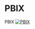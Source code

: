 # PBIX
PBIX
[![PBIX][PBIX-Image]][PBIX-Link] 
<!-- MARKDOWN LINKS & IMAGE -->
[PBIX-Link]:https://app.powerbi.com/view?r=eyJrIjoiNThlNGZmNmUtMGMyMC00MTEyLWIwNDgtNzIxNzA0MWI5NmIwIiwidCI6ImNmYTNiNGZkLTlhM2UtNDE4Zi04NjIyLTk0ODdiNzI0OTRhYiJ9&pageName=ReportSection
[PBIX-Image]:(iFrame-Images/PBIXSmall.png)
<!-- MARKDOWN LINKS & IMAGE -->
